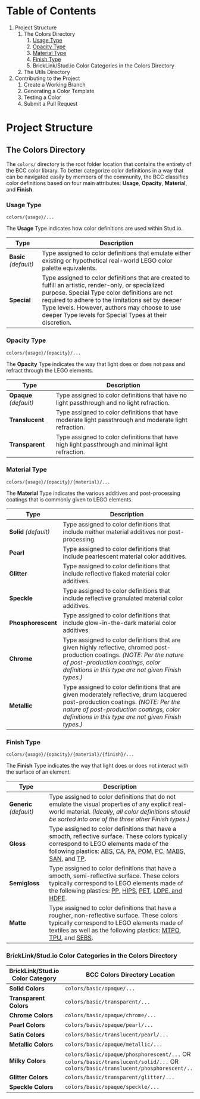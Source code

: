 # Table of Contents

1. Project Structure
   1. The Colors Directory
      1. [Usage Type](#Usage_Type)
      2. [Opacity Type](#Opacity_Type)
      3. [Material Type](#Material_Type)
      4. [Finish Type](#Finish_Type)
      5. BrickLink/Stud.io Color Categories in the Colors Directory
   2. The Utils Directory
2. Contributing to the Project
   1. Create a Working Branch
   2. Generating a Color Template
   3. Testing a Color
   4. Submit a Pull Request


# Project Structure

## The Colors Directory

The `colors/` directory is the root folder location that contains the entirety of the BCC color library. To better categorize color definitions in a way that can be navigated easily by members of the community, the BCC classifies color definitions based on four main attributes: **Usage**, **Opacity**, **Material**, and **Finish**.


### Usage Type
`colors/{usage}/...`

The **Usage** Type indicates how color definitions are used within Stud.io.

| Type | Description |
| --- | --- |
|**Basic** _(default)_ | Type assigned to color definitions that emulate either existing or hypothetical real-world LEGO color palette equivalents. |
| **Special** | Type assigned to color definitions that are created to fulfill an artistic, render-only, or specialized purpose. Special Type color definitions are not required to adhere to the limitations set by deeper Type levels. However, authors may choose to use deeper Type levels for Special Types at their discretion. |

### Opacity Type
`colors/{usage}/{opacity}/...`

The **Opacity** Type indicates the way that light does or does not pass and refract through the LEGO elements.

| Type | Description |
| --- | --- |
| **Opaque** _(default)_ | Type assigned to color definitions that have no light passthrough and no light refraction. |
| **Translucent** | Type assigned to color definitions that have moderate light passthrough and moderate light refraction. |
|**Transparent** | Type assigned to color definitions that have high light passthrough and minimal light refraction. |

### Material Type
`colors/{usage}/{opacity}/{material}/...`

The **Material** Type indicates the various additives and post-processing coatings that is commonly given to LEGO elements.

| Type | Description |
| --- | --- |
| **Solid** _(default)_ | Type assigned to color definitions that include neither material additives nor post-processing. |
| **Pearl** | Type assigned to color definitions that include pearlescent material color additives. |
| **Glitter** | Type assigned to color definitions that include reflective flaked material color additives. |
| **Speckle** | Type assigned to color definitions that include reflective granulated material color additives. |
| **Phosphorescent** | Type assigned to color definitions that include glow-in-the-dark material color additives. |
| **Chrome** | Type assigned to color definitions that are given highly reflective, chromed post-production coatings. _(NOTE: Per the nature of post-production coatings, color definitions in this type are not given Finish types.)_ |
| **Metallic** | Type assigned to color definitions that are given moderately reflective, drum lacquered post-production coatings.  _(NOTE: Per the nature of post-production coatings, color definitions in this type are not given Finish types.)_ |


### Finish Type
`colors/{usage}/{opacity}/{material}/{finish}/...`

The **Finish** Type indicates the way that light does or does not interact with the surface of an element.

| Type | Description |
| --- | --- |
| **Generic** _(default)_ | Type assigned to color definitions that do not emulate the visual properties of any explicit real-world material. _(Ideally, all color definitions should be sorted into one of the three other Finish types.)_ |
| **Gloss** | Type assigned to color definitions that have a smooth, reflective surface. These colors typically correspond to LEGO elements made of the following plastics: [ABS](https://bricknerd.com/home/every-type-of-plastic-used-by-lego-5-20-22#block-yui_3_17_2_1_1652985682489_61299), [CA](https://bricknerd.com/home/every-type-of-plastic-used-by-lego-5-20-22#block-yui_3_17_2_1_1652943714127_6168), [PA](https://bricknerd.com/home/every-type-of-plastic-used-by-lego-5-20-22#block-yui_3_17_2_1_1652985682489_25809), [POM](https://bricknerd.com/home/every-type-of-plastic-used-by-lego-5-20-22#block-yui_3_17_2_1_1652985682489_27614), [PC](https://bricknerd.com/home/every-type-of-plastic-used-by-lego-5-20-22#block-yui_3_17_2_1_1652985682489_22003), [MABS](https://bricknerd.com/home/every-type-of-plastic-used-by-lego-5-20-22#block-yui_3_17_2_1_1652985682489_23936), [SAN](https://bricknerd.com/home/every-type-of-plastic-used-by-lego-5-20-22#block-yui_3_17_2_1_1652985682489_17938), and [TP](https://bricknerd.com/home/every-type-of-plastic-used-by-lego-5-20-22#block-yui_3_17_2_1_1652985682489_29370). |
| **Semigloss** | Type assigned to color definitions that have a smooth, semi-reflective surface. These colors typically correspond to LEGO elements made of the following plastics: [PP](https://bricknerd.com/home/every-type-of-plastic-used-by-lego-5-20-22#block-yui_3_17_2_1_1652985682489_67419), [HIPS](https://bricknerd.com/home/every-type-of-plastic-used-by-lego-5-20-22#block-yui_3_17_2_1_1652985682489_49986), [PET](https://bricknerd.com/home/every-type-of-plastic-used-by-lego-5-20-22#block-yui_3_17_2_1_1652985682489_39143), [LDPE, and HDPE](https://bricknerd.com/home/every-type-of-plastic-used-by-lego-5-20-22#block-yui_3_17_2_1_1652985682489_31062).|
| **Matte** | Type assigned to color definitions that have a rougher, non-reflective surface. These colors typically correspond to LEGO elements made of textiles as well as the following plastics: [MTPO](https://bricknerd.com/home/every-type-of-plastic-used-by-lego-5-20-22#block-yui_3_17_2_1_1652985682489_32695), [TPU](https://bricknerd.com/home/every-type-of-plastic-used-by-lego-5-20-22#block-yui_3_17_2_1_1652985682489_34285), and [SEBS](https://bricknerd.com/home/every-type-of-plastic-used-by-lego-5-20-22#block-yui_3_17_2_1_1652985682489_35818). |

### BrickLink/Stud.io Color Categories in the Colors Directory
| BrickLink/Stud.io Color Category | BCC Colors Directory Location |
| --- | --- |
| **Solid Colors** | `colors/basic/opaque/...` |
| **Transparent Colors** | `colors/basic/transparent/...` |
| **Chrome Colors** | `colors/basic/opaque/chrome/...` |
| **Pearl Colors** | `colors/basic/opaque/pearl/...` |
| **Satin Colors** | `colors/basic/translucent/pearl/...` |
| **Metallic Colors** | `colors/basic/opaque/metallic/...` |
| **Milky Colors** |  `colors/basic/opaque/phosphorescent/...` OR `colors/basic/translucent/solid/...` OR `colors/basic/translucent/phosphorescent/...` |
| **Glitter Colors** | `colors/basic/transparent/glitter/...` |
| **Speckle Colors** | `colors/basic/opaque/speckle/...` |